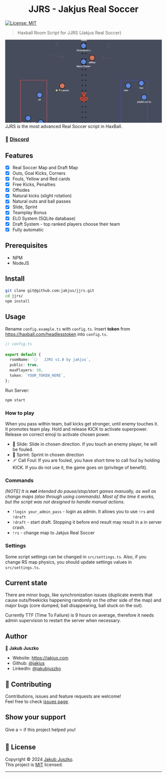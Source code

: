 <h1 align="center">JJRS - Jakjus Real Soccer</h1>
<p>
  <a href="https://github.com/jakjus/hax-climb/blob/master/LICENSE" target="_blank">
    <img alt="License: MIT" src="https://img.shields.io/github/license/jakjus/hax-climb" />
  </a>
</p>

> Haxball Room Script for JJRS (Jakjus Real Soccer)

![Draft System Preview](./preview.png)
JJRS is the most advanced Real Soccer script in HaxBall.

### 🚀 [Discord](https://discord.gg/Frg8Cr8UQb)

## Features

- [x] Real Soccer Map and Draft Map
- [x] Outs, Goal Kicks, Corners
- [x] Fouls, Yellow and Red cards
- [x] Free Kicks, Penalties
- [x] Offsides
- [x] Natural kicks (slight rotation)
- [x] Natural outs and ball passes
- [x] Slide, Sprint
- [x] Teamplay Bonus
- [x] ELO System (SQLite database)
- [x] Draft System - top ranked players choose their team
- [x] Fully automatic

## Prerequisites

- NPM
- NodeJS

## Install

```sh
git clone git@github.com:jakjus/jjrs.git
cd jjrs/
npm install
```

## Usage

Rename `config.example.ts` with `config.ts`. Insert **token** from https://haxball.com/headlesstoken into `config.ts`.

```ts
// config.ts

export default {
  roomName: `🌕   JJRS v1.0 by jakjus`,
  public: true,
  maxPlayers: 30,
  token: `YOUR_TOKEN_HERE`,
};
```

Run Server:

```sh
npm start
```

### How to play

When you pass within team, ball kicks get stronger, until enemy touches it. It promotes team play.
Hold and release KICK to activate superpower. Release on correct emoji to activate chosen power.

- 👟 Slide: Slide in chosen direction. If you touch an enemy player, he will be fouled.
- 💨 Sprint: Sprint in chosen direction
- 🩹 Call Foul: If you are fouled, you have short time to call foul by
  holding KICK. If you do not use it, the game goes on (privilege of
  benefit).

### Commands
*[NOTE] It is **not** intended do pause/stop/start games manually, as well as change
maps (also through using commands). Most of the time it works, but the script was not
designed to handle manual actions.*
- `!login your_admin_pass` - login as admin. It allows you to use `!rs` and
  `!draft`
- `!draft` - start draft. Stopping it before end result may result in a
in server crash.
- `!rs` - change map to Jakjus Real Soccer

### Settings

Some script settings can be changed in `src/settings.ts`. Also, if you
change RS map physics, you should update settings values in
`src/settings.ts`.

## Current state
There are minor bugs, like synchronization issues (duplicate events that
cause outs/freekicks happening randomly on the other side of the map) and
major bugs (core dumped, ball disappearing, ball stuck on the out).

Currently TTF (Time To Failure) is 9 hours on average, therefore it needs admin
supervision to restart the server when necessary.

## Author

👤 **Jakub Juszko**

- Website: https://jakjus.com
- Github: [@jakjus](https://github.com/jakjus)
- LinkedIn: [@jakubjuszko](https://linkedin.com/in/jakubjuszko)

## 🤝 Contributing

Contributions, issues and feature requests are welcome!<br />Feel free to check [issues page](https://github.com/jakjus/hax-climb/issues).

## Show your support

Give a ⭐️ if this project helped you!

## 📝 License

Copyright © 2024 [Jakub Juszko](https://github.com/jakjus).<br />
This project is [MIT](https://github.com/jakjus/hax-climb/blob/master/LICENSE) licensed.

---
